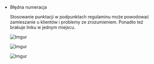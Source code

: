 * Błędna numeracja

    Stosowanie punktacji w podpunktach regulaminu może powodować zamieszanie u klientów i problemy ze zrozumieniem. Ponadto też brakuje linku w jednym miejscu.

    ![Imgur](https://i.imgur.com/8LrutL5.png)

    ![Imgur](https://i.imgur.com/JkVo0ro.png)

    ![Imgur](https://i.imgur.com/pIci0qX.png)

